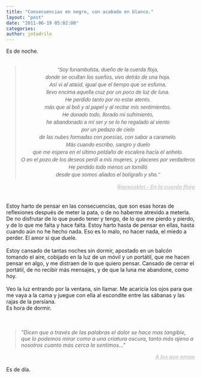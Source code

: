 ```yaml
---
title: "Consecuencias en negro, con acabado en blanco."
layout: "post"
date: "2011-06-19 05:02:00"
categories: 
author: jotadrilo
---
```


<div class="css-full-post-content js-full-post-content">
Es de noche.<br /><br /><blockquote><div style="text-align: center;"><pre><i><span style="font-family: arial,tahoma,verdana; line-height: 20px;">"Soy funambulsta, dueño de la cuerda floja,<br />donde se ocultan los sueños, vivo detrás de una hoja.<br />Así vi al ataúd, igual que el tiempo que se esfuma,<br />llevo encima aquella cruz por un poco de luz de luna.<br />He perdido tanto por no estar atento,<br />más que al boli y al papel y al recitar mis sentimientos.<br />He donado todo, llorado mi sufrimiento,<br />he abandonado a mí ser y se lo he regalado al viento<br />por un pedazo de cielo<br />de las nubes formadas con poesías, con sabor a caramelo.<br />Más cuando escribo, sangro y duelo<br />que me espera en el último peldaño de escalera hacía el anhelo.<br />O en el pozo de los deseos perdí a mis mujeres, y placeres por verdaderos trofeos.<br />He perdido todo menos un tornilló<br />desde que somos aliados el bolígrafo y sho."</span></i></pre></div></blockquote><div style="color: #cccccc; text-align: right;"><b><u><i>Rapsusklei - En la cuerda floja </i></u></b></div><div style="text-align: right;"><br /><br /></div><div style="text-align: left;">Estoy harto de pensar en las consecuencias, que son esas horas de reflexiones después de meter la pata, o de no haberme atrevido a meterla. De no disfrutar de lo que puedo tener y tengo, de lo que me pierdo y pierdo, y de lo que me falta y hace falta. Estoy harto hasta de pensar en ellas, hasta cuando aún no he hecho nada. Eso es lo malo, no hacer nada, el miedo a perder. El amor si que duele.</div><div style="text-align: left;"><br /></div><div style="text-align: left;">Estoy cansado de tantas noches sin dormir, apostado en un balcón tomando el aire, cobijado en la luz de un móvil y un portátil, que me hacen pensar en algo, y me distraen de lo que quiero pensar. Cansado de cerrar el portátil, de no recibir más mensajes, y de que la luna me abandone, como hoy.</div><br />Veo la luz entrando por la ventana, sin llamar. Me acaricia los ojos para que me vaya a la cama y juegue con ella al escondite entre las sábanas y las rajas de la persiana.<br />Es hora de dormir.<br /><br /><div style="text-align: left;"><br /></div><blockquote><div style="text-align: left;"><i>"Dicen que a través  de las palabras el dolor se hace mas tangible, que lo podemos mirar  como a una criatura oscura, tanto más ajena a nosotros cuanto más cerca  la sentimos..."</i></div></blockquote><div style="color: #cccccc; text-align: right;"><b><i><u>A los que aman</u></i></b></div><br />Es de día.
</div>
